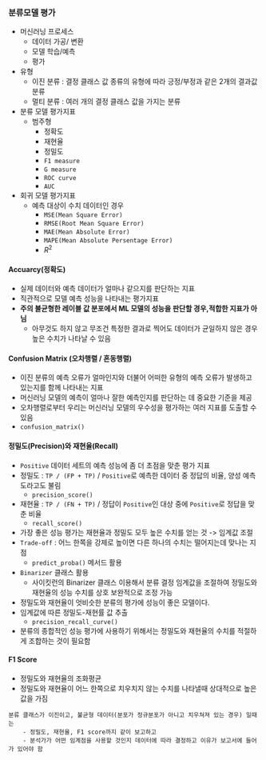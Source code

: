 ### 분류모델 평가
- 머신러닝 프로세스
  - 데이터 가공/ 변환
  - 모델 학습/예측
  - 평가
- 유형
  - 이진 분류 : 결정 클래스 값 종류의 유형에 따라 긍정/부정과 같은 2개의 결과값 분류
  - 멀티 분류 : 여러 개의 결정 클래스 값을 가지는 분류
- 분류 모델 평가지표
  - 범주형
    - 정확도
    - 재현율
    - 정밀도
    - `F1 measure`
    - `G measure`
    - `ROC curve`
    - `AUC`
- 회귀 모델 평가지표
  - 예측 대상이 수치 데이터인 경우
    - `MSE(Mean Square Error)`
    - `RMSE(Root Mean Square Error)`
    - `MAE(Mean Absolute Error)`
    - `MAPE(Mean Absolute Persentage Error)`
    - $R^2$
#### Accuarcy(정확도)
- 실제 데이터와 예측 데이터가 얼마나 같으지를 판단하는 지표
- 직관적으로 모델 예측 성능을 나타내는 평가지표
- **주의 불균형한 레이블 값 분포에서 ML 모델의 성능을 판단할 경우,적합한 지표가 아님**
  - 아무것도 하지 않고 무조건 특정한 결과로 찍어도 데이터가 균일하지 않은 경우 높은 수치가 나타날 수 있음

#### Confusion Matrix (오차행렬 / 혼동행렬)
- 이진 분류의 예측 오류가 얼마인지와 더불어 어떠한 유형의 예측 오류가 발생하고 있는지를 함께 나타내는 지표
- 머신러닝 모델의 예측이 얼마나 잘한 예측인지를 판단하는 데 중요한 기준을 제공
- 오차행렬로부터 우리는 머신러닝 모델의 우수성을 평가하는 여러 지표를 도출할 수 있음
- `confusion_matrix()`

#### 정밀도(Precision)와 재현율(Recall)
- `Positive` 데이터 세트의 예측 성능에 좀 더 초점을 맞춘 평가 지표
- 정밀도 : `TP / (FP + TP)` / `Positive`로 예측한 데이터 중 정답의 비율, 양성 예측도라고도 불림
  - `precision_score()`
- 재현율 : `TP / (FN + TP)` / 정답이 `Positive`인 대상 중에 `Positive`로 정답을 맞춘 비율
  - `recall_score()`
- 가장 좋은 성능 평가는 재현율과 정밀도 모두 높은 수치를 얻는 것 -> 임계값 조절
- `Trade-off` : 어느 한쪽을 강제로 높이면 다른 하나의 수치는 떨어지는데 맞나는 지점
  - `predict_proba()` 메서드 활용
- `Binarizer` 클래스 활용
  - 사이킷런의 Binarizer 클래스 이용해서 분류 결정 임계값을 조절하여 정밀도와 재현율의 성능 수치를 상호 보완적으로 조정 가능
- 정밀도와 재현율이 엇비슷한 분류의 평가에 성능이 좋은 모델이다.
- 임계값에 따른 정밀도-재현률 값 추출
  - `precision_recall_curve()`
- 분류의 종합적인 성능 평가에 사용하기 위해서는 정밀도와 재현율의 수치를 적절하게 조합하는 것이 필요함

#### F1 Score
- 정밀도와 재현율의 조화평균
- 정밀도와 재현율이 어느 한쪽으로 치우치지 않는 수치를 나타낼때 상대적으로 높은 값을 가짐

```
분류 클래스가 이진이고, 불균형 데이터(분포가 정규분포가 아니고 치우쳐져 있는 경우) 일때는
    - 정밀도, 재현율, F1 score까지 같이 보고하고
    - 분석가가 어떤 임계점을 사용할 것인지 데이터에 따라 결정하고 이유가 보고서에 들어가 있어야 함
```